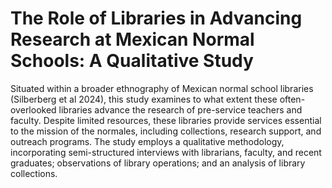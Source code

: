 # The Role of Libraries in Advancing Research at Mexican Normal Schools: A Qualitative Study 

Situated within a broader ethnography of Mexican normal school libraries (Silberberg et al 2024), this study examines to what extent these often-overlooked libraries advance the research of pre-service teachers and faculty. Despite limited resources, these libraries provide services essential to the mission of the normales, including collections, research support, and outreach programs. The study employs a qualitative methodology, incorporating semi-structured interviews with librarians, faculty, and recent graduates; observations of library operations; and an analysis of library collections. 
